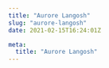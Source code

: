 ```yaml
---
title: "Aurore Langosh"
slug: "aurore-langosh"
date: 2021-02-15T16:24:01Z

meta:
  title: "Aurore Langosh"
---
```


